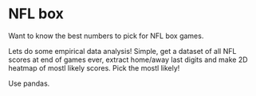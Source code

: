 # NFL box

Want to know the best numbers to pick for NFL box games.

Lets do some empirical data analysis! Simple, get a dataset of all NFL scores at end of games ever, extract home/away last digits and make 2D heatmap of mostl likely scores. Pick the mostl likely!

Use pandas.